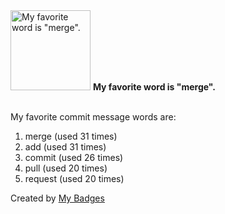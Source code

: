 <img src="https://my-badges.github.io/my-badges/favorite-word.png" alt="My favorite word is &quot;merge&quot;." title="My favorite word is &quot;merge&quot;." width="128">
<strong>My favorite word is &quot;merge&quot;.</strong>
<br><br>

My favorite commit message words are:

1. merge (used 31 times)
2. add (used 31 times)
3. commit (used 26 times)
4. pull (used 20 times)
5. request (used 20 times)


Created by <a href="https://github.com/my-badges/my-badges">My Badges</a>